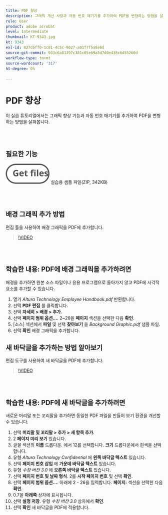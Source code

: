 ```yaml
---
title: PDF 향상
description: 그래픽 개선 사항과 자동 번호 매기기를 추가하여 PDF을 변형하는 방법을 살펴보세요
role: User
product: adobe acrobat
level: Intermediate
thumbnail: KT-9343.jpg
kt: 9343
exl-id: 827d5ff0-1c81-4c5c-9627-a01f7f5a8e6d
source-git-commit: 933c6a81397c381c05e69a5d7d0e438c6d55260d
workflow-type: tm+mt
source-wordcount: '317'
ht-degree: 0%

---
```


# PDF 향상

이 실습 튜토리얼에서는 그래픽 향상 기능과 자동 번호 매기기를 추가하여 PDF을 변형하는 방법을 살펴봅니다.

<br> 

## 필요한 기능

[![파일 가져오기](../assets/Getfiles.svg)](../assets/Enhance.zip)
실습용 샘플 파일(ZIP, 342KB)

<br> 

## 배경 그래픽 추가 방법

편집 툴을 사용하여 배경 그래픽을 PDF에 추가합니다.

>[!VIDEO](https://video.tv.adobe.com/v/338746?hidetitle=true)

<br> 

## 학습한 내용: PDF에 배경 그래픽을 추가하려면

배경을 추가하면 원본 소스 파일이나 응용 프로그램으로 돌아가지 않고 PDF에 시각적 요소를 추가할 수 있습니다.

1. 열기 *Altura Technology Employee Handbook.pdf* 반환합니다.
1. 선택 **PDF 편집** 를 클릭합니다.
1. 선택 **자세히 > 배경 > 추가**.
1. 선택 **페이지 범위 옵션...**.
2~26을 **페이지** 섹션을 선택한 다음 **확인**.
1. [소스] 섹션에서 **파일** 및 선택 **찾아보기** 을 *Background Graphic.pdf* 샘플 파일.
1. 선택 **확인** 배경 그래픽을 추가합니다.

## 새 바닥글을 추가하는 방법 알아보기

편집 도구를 사용하여 새 바닥글을 PDF에 추가합니다.

>[!VIDEO](https://video.tv.adobe.com/v/338745?hidetitle=true)

<br> 

## 학습한 내용: PDF에 새 바닥글을 추가하려면

새로운 머리말 또는 꼬리말을 추가하면 동일한 PDF 파일을 만들어 보기 환경을 개선할 수 있습니다.

1. 선택 **머리말 및 꼬리말 > 추가 > 새 항목 추가**.
1. 2 **페이지 미리 보기** 있습니다.
1. 글꼴 섹션의 **이름** 드롭다운.
에서 12를 선택합니다. **크기** 드롭다운에서 흰색을 선택합니다.
1. 유형 *Altura Technology Confidential* 에 **왼쪽 바닥글 텍스트** 있습니다.
1. 선택 **페이지 번호 삽입** 에 **가운데 바닥글 텍스트** 있습니다.
1. 유형 *수정 버전 3.0* 에 **오른쪽 바닥글 텍스트** 있습니다.
1. 선택 **페이지 번호 및 날짜 형식**.
2를 **시작 페이지 번호** 및 선택 **확인**.
1. 선택 **페이지 범위 옵션...**.
아래에 2 - 26을 입력합니다. **페이지:** 섹션을 선택한 다음 **확인**.
1. 0.7을 **아래쪽** 상자에 표시됩니다.
1. 선택 **설정 저장**.
유형 *수정 버전 3.0* 상자에서 **확인**.
1. 선택 **확인** 새 바닥글을 PDF에 적용합니다.
